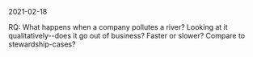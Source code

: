 2021-02-18

RQ: What happens when a company pollutes a river? Looking at it qualitatively--does it go out of business? Faster or slower? Compare to stewardship-cases?